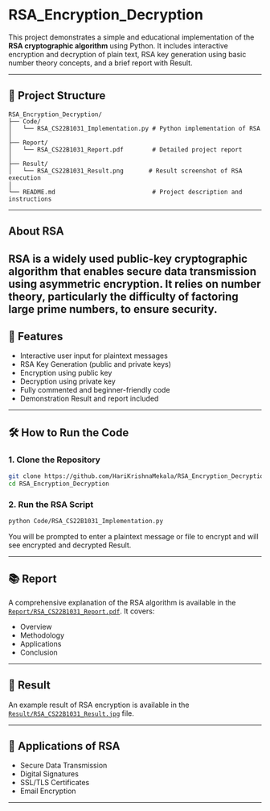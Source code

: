 # RSA_Encryption_Decryption

This project demonstrates a simple and educational implementation of the **RSA cryptographic algorithm** using Python. It includes interactive encryption and decryption of plain text, RSA key generation using basic number theory concepts, and a brief report with Result.

---

## 📁 Project Structure

```
RSA_Encryption_Decryption/ 
├── Code/ 
│   └── RSA_CS22B1031_Implementation.py # Python implementation of RSA 
│   
├── Report/ 
│   └── RSA_CS22B1031_Report.pdf        # Detailed project report 
│   
├── Result/ 
│   └── RSA_CS22B1031_Result.png       # Result screenshot of RSA execution 
│ 
└── README.md                           # Project description and instructions
```


---

## About RSA
RSA is a widely used public-key cryptographic algorithm that enables secure data transmission using asymmetric encryption.
It relies on number theory, particularly the difficulty of factoring large prime numbers, to ensure security.
---

## 🚀 Features

- Interactive user input for plaintext messages
- RSA Key Generation (public and private keys)
- Encryption using public key
- Decryption using private key
- Fully commented and beginner-friendly code
- Demonstration Result and report included

---

## 🛠️ How to Run the Code

### 1. Clone the Repository
```bash
git clone https://github.com/HariKrishnaMekala/RSA_Encryption_Decryption.git
cd RSA_Encryption_Decryption
```

### 2. Run the RSA Script
```bash
python Code/RSA_CS22B1031_Implementation.py
```
You will be prompted to enter a plaintext message or file to encrypt and will see encrypted and decrypted Result.

---

## 📚 Report

A comprehensive explanation of the RSA algorithm is available in the [`Report/RSA_CS22B1031_Report.pdf`](Report/RSA_CS22B1031_Report.pdf). It covers:
- Overview
- Methodology
- Applications
- Conclusion

---

## 📸 Result

An example result of RSA encryption is available in the [`Result/RSA_CS22B1031_Result.jpg`](Result/RSA_CS22B1031_Result.jpg) file.

---

## 📌 Applications of RSA

- Secure Data Transmission
- Digital Signatures
- SSL/TLS Certificates
- Email Encryption

---


